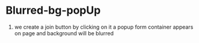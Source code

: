 # Blurred-bg-popUp
1. we create a join button by clicking on it a popup form container appears on page and background will be blurred
